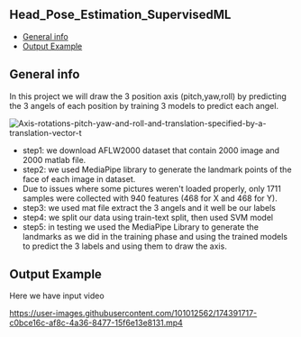 ## Head_Pose_Estimation_SupervisedML
* [General info](#general-info)
* [Output Example](#Output-Examples)

## General info
In this project we will draw the 3 position axis (pitch,yaw,roll) by predicting the 3 angels of each position by training 3 models to predict each angel.


![Axis-rotations-pitch-yaw-and-roll-and-translation-specified-by-a-translation-vector-t](https://user-images.githubusercontent.com/101005712/174389225-7f15aa6d-05ff-4afc-a1ad-9cbf24396f26.png)


* step1: we download  AFLW2000 dataset that contain 2000 image and 2000 matlab file.
* step2: we used MediaPipe library to generate the landmark points of the face of each image in dataset.
* Due to issues where some pictures weren't loaded properly, only 1711 samples were collected with 940 features (468 for X and 468 for Y).
* step3: we used mat file extract the 3 angels and it well be our labels
* step4: we split our data using train-text split, then used SVM model  
* step5: in testing we used the MediaPipe Library to generate the landmarks as we did in the training phase and using the trained models to predict the 3 labels and using them to draw the axis.

## Output Example
Here we have input video 

https://user-images.githubusercontent.com/101012562/174391717-c0bce16c-af8c-4a36-8477-15f6e13e8131.mp4
